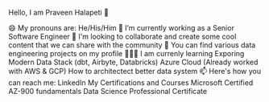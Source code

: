 Hello, I am Praveen Halapeti 👋

😄 My pronouns are: He/His/Him
🔭 I’m currently working as a Senior Software Engineer
💬 I'm looking to collaborate and create some cool content that we can share with the community
🤘 You can find various data engineering projects on my profile
🧑🏻‍🏫 I am currenly learning
Exporing Modern Data Stack (dbt, Airbyte, Databricks)
Azure Cloud (Already worked with AWS & GCP)
How to architectect better data system
📫 Here's how you can reach me: LinkedIn
My Certifications and Courses
Microsoft Certified AZ-900 fundamentals
Data Science Professional Certificate
